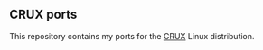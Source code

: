 ## CRUX ports

This repository contains my ports for the [CRUX](https://crux.nu/) Linux distribution.
